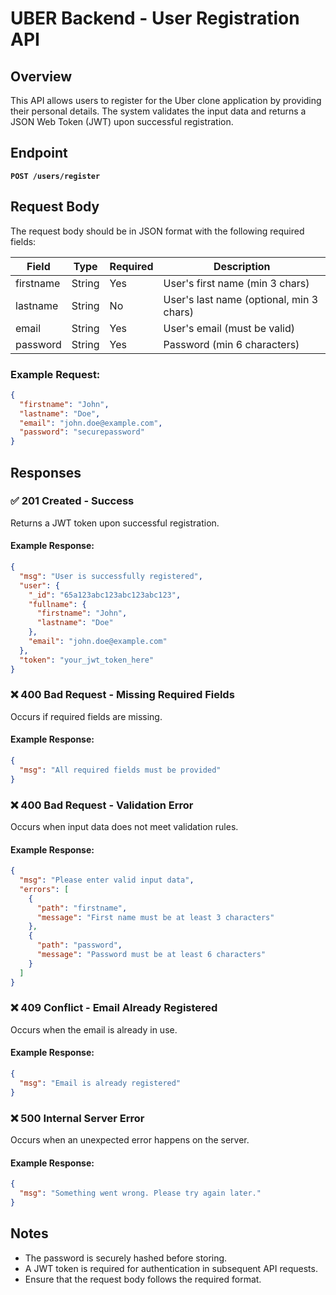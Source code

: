 # UBER Backend - User Registration API

## Overview
This API allows users to register for the Uber clone application by providing their personal details. The system validates the input data and returns a JSON Web Token (JWT) upon successful registration.

## Endpoint
**`POST /users/register`**

## Request Body
The request body should be in JSON format with the following required fields:

| Field      | Type   | Required | Description                          |
|------------|--------|----------|--------------------------------------|
| firstname  | String | Yes      | User's first name (min 3 chars)    |
| lastname   | String | No       | User's last name (optional, min 3 chars) |
| email      | String | Yes      | User's email (must be valid)       |
| password   | String | Yes      | Password (min 6 characters)        |

### Example Request:
```json
{
  "firstname": "John",
  "lastname": "Doe",
  "email": "john.doe@example.com",
  "password": "securepassword"
}
```

## Responses

### ✅ 201 Created - Success
Returns a JWT token upon successful registration.

#### Example Response:
```json
{
  "msg": "User is successfully registered",
  "user": {
    "_id": "65a123abc123abc123abc123",
    "fullname": {
      "firstname": "John",
      "lastname": "Doe"
    },
    "email": "john.doe@example.com"
  },
  "token": "your_jwt_token_here"
}
```

### ❌ 400 Bad Request - Missing Required Fields
Occurs if required fields are missing.
#### Example Response:
```json
{
  "msg": "All required fields must be provided"
}
```

### ❌ 400 Bad Request - Validation Error
Occurs when input data does not meet validation rules.
#### Example Response:
```json
{
  "msg": "Please enter valid input data",
  "errors": [
    {
      "path": "firstname",
      "message": "First name must be at least 3 characters"
    },
    {
      "path": "password",
      "message": "Password must be at least 6 characters"
    }
  ]
}
```

### ❌ 409 Conflict - Email Already Registered
Occurs when the email is already in use.
#### Example Response:
```json
{
  "msg": "Email is already registered"
}
```

### ❌ 500 Internal Server Error
Occurs when an unexpected error happens on the server.
#### Example Response:
```json
{
  "msg": "Something went wrong. Please try again later."
}
```

## Notes
- The password is securely hashed before storing.
- A JWT token is required for authentication in subsequent API requests.
- Ensure that the request body follows the required format.
